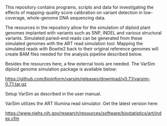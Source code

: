 This repository contains programs, scripts and data for investigating the effects of mapping-quality score calibration on variant detection in low-coverage, whole-genome DNA sequencing data.

The resources in the repository allow for the simulation of diploid plant genomes implanted with variants such as SNP, INDEL and various structural variants. Simulated paried-end reads can be generated from these simulated genomes with the ART read simulation tool. Mapping the simulated reads with Bowtie2 back to their original reference genomes will create BAM files needed for the analysis pipeline described below.

Besides the resources here, a few external tools are needed. The VarSim diploid genome simulation package is available below:

https://github.com/bioinform/varsim/releases/download/v0.7.1/varsim-0.7.1.tar.gz

Setup VarSim as described in the user manual. 

VarSim utilizes the ART Illumina read simulator. Get the latest version here:

https://www.niehs.nih.gov/research/resources/software/biostatistics/art/index.cfm




